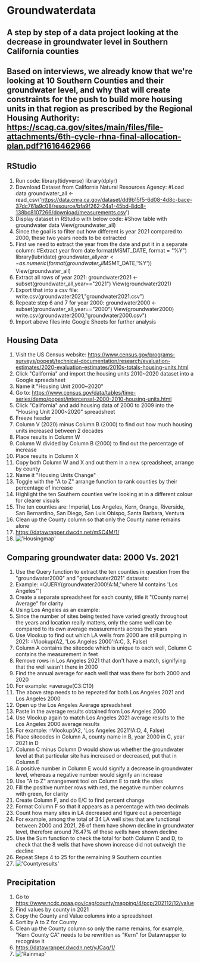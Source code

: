 # Groundwaterdata
## A step by step of a data project looking at the decrease in groundwater level in Southern California counties
## Based on interviews, we already know that we're looking at 10 Southern Counties and their groundwater level, and why that will create constraints for the push to build more housing units in that region as prescribed by the Regional Housing Authority: https://scag.ca.gov/sites/main/files/file-attachments/6th-cycle-rhna-final-allocation-plan.pdf?1616462966

## RStudio
1. Run code: 
library(tidyverse)
library(dplyr)
2. Download Dataset from California Natural Resources Agency:
#Load data
groundwater_all <- read_csv('https://data.cnra.ca.gov/dataset/dd9b15f5-6d08-4d8c-bace-37dc761a9c08/resource/bfa9f262-24a1-45bd-8dc8-138bc8107266/download/measurements.csv')
3. Display dataset in RStudio with below code:
#Show table with groundwater data
View(groundwater_all)
4. Since the goal is to filter out how different is year 2021 compared to 2000, these two years needs to be extracted 
5. First we need to extract the year from the date and put it in a separate column:
#Extract year from date
format(MSMT_DATE, format = "%Y")
library(lubridate)
groundwater_all$year <- as.numeric(format(groundwater_all$MSMT_DATE,'%Y'))
View(groundwater_all)
6. Extract all rows of year 2021:
groundwater2021 <- subset(groundwater_all,year=="2021")
View(groundwater2021)
7. Export that into a csv file:
write.csv(groundwater2021,"groundwater2021.csv")
8. Repeate step 6 and 7 for year 2000:
groundwater2000 <- subset(groundwater_all,year=="2000")
View(groundwater2000)
write.csv(groundwater2000,"groundwater2000.csv")
9. Import above files into Google Sheets for further analysis

## Housing Data
1. Visit the US Census website: https://www.census.gov/programs-surveys/popest/technical-documentation/research/evaluation-estimates/2020-evaluation-estimates/2010s-totals-housing-units.html
2. Click "California" and import the housing units 2010~2020 dataset into a Google spreadsheet
3. Name it "Housing Unit 2000~2020"
4. Go to: https://www.census.gov/data/tables/time-series/demo/popest/intercensal-2000-2010-housing-units.html
5. Click "California" and add housing data of 2000 to 2009 into the "Housing Unit 2000~2020" spreadsheet
6. Freeze header
7. Column V (2020) minus Column B (2000) to find out how much housing units increased between 2 decades
8. Place results in Column W 
9. Column W divided by Column B (2000) to find out the percentage of increase 
10. Place results in Column X
11. Copy both Column W and X and out them in a new spreadsheet, arrange by county
12. Name it "Housing Units Change"
13. Toggle with the "A to Z" arrange function to rank counties by their percentage of increase
14. Highlight the ten Southern counties we're looking at in a different colour for clearer visuals
15. The ten counties are: Imperial, Los Angeles, Kern, Orange, Riverside, San Bernardino, San Diego, San Luis Obispo, Santa Barbara, Ventura
16. Clean up the County column so that only the County name remains alone
17. https://datawrapper.dwcdn.net/mSC4M/1/
18. !['Housingmap'](/Housingmap.png)

## Comparing groundwater data: 2000 Vs. 2021
1. Use the Query function to extract the ten counties in question from the "groundwater2000" and "groundwater2021" datasets:
2. Example: =QUERY(groundwater2000!A:M,"where M contains 'Los Angeles'")
3. Create a separate spreadsheet for each county, title it "(County name) Average" for clarity
4. Using Los Angeles as an example:
5. Since the number of sites being tested have varied greatly throughout the years and location really matters, only the same well can be compared to its own average measurements across the years
6. Use Vlookup to find out which LA wells from 2000 are still pumping in 2021: =Vlookup(A2, 'Los Angeles 2000'!A:C, 3, False)
7. Column A contains the sitecode which is unique to each well, Column C contains the measurement in feet
8. Remove rows in Los Angeles 2021 that don't have a match, signifying that the well wasn't there in 2000
9. Find the annual average for each well that was there for both 2000 and 2020
10. For example: =average(C3:C10)
11. The above step needs to be repeated for both Los Angeles 2021 and Los Angeles 2000
12. Open up the Los Angeles Average spreadsheet
13. Paste in the average results obtained from Los Angeles 2000
14. Use Vlookup again to match Los Angeles 2021 average results to the Los Angeles 2000 average results
15. For example: =Vlookup(A2, 'Los Angeles 2021'!A:D, 4, False)
16. Place sitecodes in Column A, county name in B, year 2000 in C, year 2021 in D
17. Column C minus Column D would show us whether the groundwater level at that particular site has increased or decreased, put that in Column E
18. A positive number in Column E would signify a decrease in groundwater level, whereas a negative number would signify an increase
19. Use "A to Z" arrangement tool on Column E to rank the sites 
20. Fill the positive number rows with red, the negative number columns with green, for clarity
21. Create Column F, and do E/C to find percent change 
22. Format Column F so that it appears as a percentage with two decimals
23. Count how many sites in LA decreased and figure out a percentage
24. For example, among the total of 34 LA well sites that are functional between 2000 and 2021, 26 of them have shown decline in groundwater level, therefore around 76.47% of these wells have shown decline
25. Use the Sum function to check the total for both Column C and D, to check that the 8 wells that have shown increase did not outweigh the decline
26. Repeat Steps 4 to 25 for the remaining 9 Southern counties
27. !['Countyresults'](/Countyresults.png)

## Precipitation 
1. Go to https://www.ncdc.noaa.gov/cag/county/mapping/4/pcp/202112/12/value
2. Find values by county in 2021
3. Copy the County and Value columns into a spreadsheet
4. Sort by A to Z for County
5. Clean up the County column so only the name remains, for example, "Kern County CA" needs to be rewritten as "Kern" for Datawrapper to recognise it
6. https://datawrapper.dwcdn.net/yJCag/1/
7. !['Rainmap'](/Rainmap.png)

